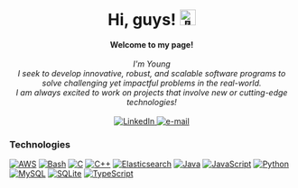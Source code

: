 <h1 align="center">Hi, guys! <img src="https://github.com/wervlad/wervlad/assets/24524555/766d336d-b87d-44ba-807c-c51de2bc6b4d" width="28px" alt="👋"></h1>

<p align="center">
    <b>Welcome to my page!</b><br><br>
    <i>
        I'm Young<br>
        I seek to develop innovative, robust, and scalable software programs to solve challenging yet impactful problems in the real-world.<br>
        I am always excited to work on projects that involve new or cutting-edge technologies!<br>
    </i><br>
    <a href="https://www.linkedin.com/in/youngyu19">
        <img src="https://img.shields.io/badge/LinkedIn-blue?style=flat-square&logo=linkedin" alt="LinkedIn">
    </a>
    <a href="mailto:youngyu19@gmail.com">
        <img src="https://img.shields.io/badge/Email-blue?style=flat-square&logo=gmail&logoColor=white" alt="e-mail">
    </a>
</p>	

### Technologies
[![AWS](https://img.shields.io/badge/AWS-black?style=for-the-badge&logo=amazon-aws)](https://github.com/yyu2002)
[![Bash](https://img.shields.io/badge/bash-black?style=for-the-badge&logo=gnu-bash&logoColor=white)](https://github.com/yyu2002)
[![C](https://img.shields.io/badge/c-black?style=for-the-badge&logo=c)](https://github.com/yyu2002)
[![C++](https://img.shields.io/badge/c++-black?style=for-the-badge&logo=cplusplus)](https://github.com/yyu2002)
[![Elasticsearch](https://img.shields.io/badge/Elastic_Search-black?style=for-the-badge&logo=elasticsearch)](https://github.com/yyu2002)
[![Java](https://img.shields.io/badge/java-black?style=for-the-badge&logo=openjdk)](https://github.com/yyu2002)
[![JavaScript](https://img.shields.io/badge/javascript-black?style=for-the-badge&logo=javascript)](https://github.com/yyu2002)
[![Python](https://img.shields.io/badge/python-black?style=for-the-badge&logo=python)](https://github.com/yyu2002)
[![MySQL](https://img.shields.io/badge/sql-black?style=for-the-badge&logo=mysql)](https://github.com/yyu2002)
[![SQLite](https://img.shields.io/badge/sql-black?style=for-the-badge&logo=sqlite)](https://github.com/yyu2002)
[![TypeScript](https://img.shields.io/badge/typescript-black?style=for-the-badge&logo=typescript)](https://github.com/yyu2002)
